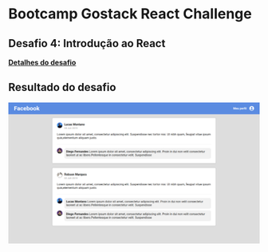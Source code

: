 # Bootcamp Gostack React Challenge

## Desafio 4: Introdução ao React

**[Detalhes do desafio](https://github.com/Rocketseat/bootcamp-gostack-desafio-04)**

## Resultado do desafio
![](/.github/app.png)
